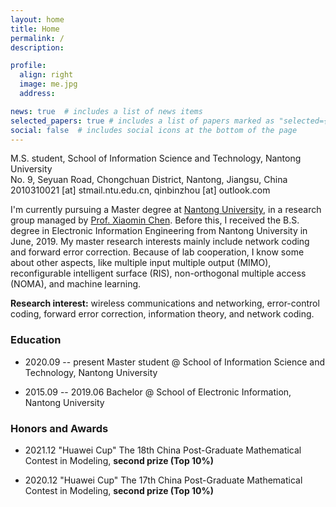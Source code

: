 ```yaml
---
layout: home
title: Home
permalink: /
description: 

profile:
  align: right
  image: me.jpg
  address: 

news: true  # includes a list of news items
selected_papers: true # includes a list of papers marked as "selected={true}"
social: false  # includes social icons at the bottom of the page
---
```


M.S. student, School of Information Science and Technology, Nantong University<br>
No. 9, Seyuan Road, Chongchuan District, Nantong, Jiangsu, China<br>
2010310021 [at] stmail.ntu.edu.cn, qinbinzhou [at] outlook.com<br>
<!-- [Google scholar](https://scholar.google.com/citations?user=hBZ_tKsAAAAJ) | [DBLP](https://dblp.org/pid/19/2969-1.html) | [Github](https://github.com/jindongwang) || [Twitter](https://twitter.com/jd92wang) | [Zhihu](https://www.zhihu.com/people/jindongwang) | [Wechat](http://jd92.wang/assets/img/wechat_public_account.jpg) | [Bilibili](https://space.bilibili.com/477087194) || [Resume](https://www.jianguoyun.com/p/DagJaZEQjKnsBRjbkeAEIAA)  -->

I'm currently pursuing a Master degree at [Nantong University](https://www.ntu.edu.cn/), in a research group managed by [Prof. Xiaomin Chen](https://sist.ntu.edu.cn/2020/0429/c5301a139222/page.htm). Before this, I received the B.S. degree in Electronic Information Engineering from Nantong University in June, 2019. My master research interests mainly include network coding and forward error correction. Because of lab cooperation, I know some about other aspects, like multiple input multiple output (MIMO), reconfigurable intelligent surface (RIS), non-orthogonal multiple access (NOMA), and machine learning.

**Research interest:** wireless communications and networking, error-control coding, forward error correction, information theory, and network coding. 

<!-- **Announcement:** I'm experimenting a new form of research collaboration. You can click [here](https://forms.office.com/r/32Fs6uAjT6) if you are interested! -->

### Education

- 2020.09 -- present  Master student @ School of Information Science and Technology, Nantong University 

- 2015.09 -- 2019.06  Bachelor @ School of Electronic Information, Nantong University 


### Honors and Awards

- 2021.12  "Huawei Cup" The 18th China Post-Graduate Mathematical Contest in Modeling, **second prize (Top 10%)**

- 2020.12  "Huawei Cup" The 17th China Post-Graduate Mathematical Contest in Modeling, **second prize (Top 10%)**

<!--
1. Four of my papers are highly cited and ranked top 20 globally in recent 5 years in Google scholar metrics! See [here](https://zhuanlan.zhihu.com/p/421192644).
2. I wrote a popular book [迁移学习导论](http://jd92.wang/tlbook) to make it easy to learn, understand, and use transfer learning.
3. I lead the most popular transfer learning and semi-supervised learning projects on Github: [Transfer learning repo](https://github/jindongwang/transferlearning) [![Transfer learning repo](/assets/img/transferlearning-repo-star.jpg)](https://github/jindongwang/transferlearning) and  [Semi-supervised learning repo](https://github/torchssl/torchssl) [![SSL repo](/assets/img/torchssl-star.jpg)](https://github/stars/torchssl/torchssl)

#### Preprints

1. Yiqiang Chen, Wang Lu, <u>Jindong Wang</u>, Xin Qin, and Tao Qin. Federated Learning with Adaptive Batchnorm for Personalized Healthcare. arXiv preprint arXiv:2112.00734. [[arXiv](https://arxiv.org/abs/2112.00734)]
2. Wenxin Hou, Han Zhu, Yidong Wang, <u>Jindong Wang</u><sup>#</sup>, Tao Qin, Renjun Xu, and Takahiro Shinozaki. Exploiting Adapters for Cross-lingual Low-resource Speech Recognition. arXiv preprint arXiv:2105.11905. [[arXiv](https://arxiv.org/abs/2105.11905)] [[code](https://github.com/jindongwang/transferlearning/tree/master/code/ASR)]
3. <u>Jindong Wang</u>, Wenjie Feng, Chang Liu, Chaohui Yu, Mingxuan Du, Renjun Xu, Tao Qin, and Tie-Yan Liu. Learning Invariant Representations across Domains and Tasks. arXiv preprint arXiv:2103.05114. [[arXiv](https://arxiv.org/abs/2103.05114)]
4. Chaohui Yu, <u>Jindong Wang</u><sup>#</sup>, Chang Liu, Tao Qin, Renjun Xu, Wenjie Feng, Yiqiang Chen, and Tie-Yan Liu. Learning to match distributions for domain adaptation. arXiv preprint arXiv:2007.10791. [[arXiv](http://arxiv.org/abs/https://arxiv.org/abs/2007.10791)] -->
